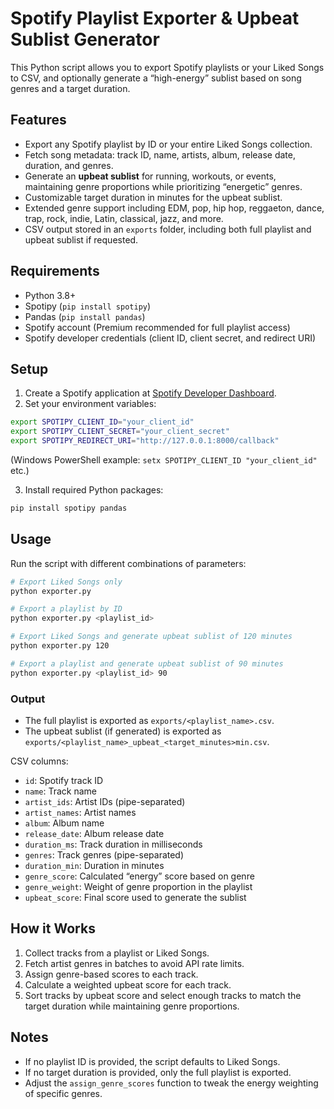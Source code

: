 # Spotify Playlist Exporter & Upbeat Sublist Generator

This Python script allows you to export Spotify playlists or your Liked Songs to CSV, and optionally generate a “high-energy” sublist based on song genres and a target duration.

## Features

- Export any Spotify playlist by ID or your entire Liked Songs collection.
- Fetch song metadata: track ID, name, artists, album, release date, duration, and genres.
- Generate an **upbeat sublist** for running, workouts, or events, maintaining genre proportions while prioritizing “energetic” genres.
- Customizable target duration in minutes for the upbeat sublist.
- Extended genre support including EDM, pop, hip hop, reggaeton, dance, trap, rock, indie, Latin, classical, jazz, and more.
- CSV output stored in an `exports` folder, including both full playlist and upbeat sublist if requested.

## Requirements

- Python 3.8+
- Spotipy (`pip install spotipy`)
- Pandas (`pip install pandas`)
- Spotify account (Premium recommended for full playlist access)
- Spotify developer credentials (client ID, client secret, and redirect URI)

## Setup

1. Create a Spotify application at [Spotify Developer Dashboard](https://developer.spotify.com/dashboard/applications).
2. Set your environment variables:

```bash
export SPOTIPY_CLIENT_ID="your_client_id"
export SPOTIPY_CLIENT_SECRET="your_client_secret"
export SPOTIPY_REDIRECT_URI="http://127.0.0.1:8000/callback"
```

(Windows PowerShell example: `setx SPOTIPY_CLIENT_ID "your_client_id"` etc.)

3. Install required Python packages:

```bash
pip install spotipy pandas
```

## Usage

Run the script with different combinations of parameters:

```bash
# Export Liked Songs only
python exporter.py

# Export a playlist by ID
python exporter.py <playlist_id>

# Export Liked Songs and generate upbeat sublist of 120 minutes
python exporter.py 120

# Export a playlist and generate upbeat sublist of 90 minutes
python exporter.py <playlist_id> 90
```

### Output

- The full playlist is exported as `exports/<playlist_name>.csv`.
- The upbeat sublist (if generated) is exported as `exports/<playlist_name>_upbeat_<target_minutes>min.csv`.

CSV columns:

- `id`: Spotify track ID
- `name`: Track name
- `artist_ids`: Artist IDs (pipe-separated)
- `artist_names`: Artist names
- `album`: Album name
- `release_date`: Album release date
- `duration_ms`: Track duration in milliseconds
- `genres`: Track genres (pipe-separated)
- `duration_min`: Duration in minutes
- `genre_score`: Calculated “energy” score based on genre
- `genre_weight`: Weight of genre proportion in the playlist
- `upbeat_score`: Final score used to generate the sublist

## How it Works

1. Collect tracks from a playlist or Liked Songs.
2. Fetch artist genres in batches to avoid API rate limits.
3. Assign genre-based scores to each track.
4. Calculate a weighted upbeat score for each track.
5. Sort tracks by upbeat score and select enough tracks to match the target duration while maintaining genre proportions.

## Notes

- If no playlist ID is provided, the script defaults to Liked Songs.
- If no target duration is provided, only the full playlist is exported.
- Adjust the `assign_genre_scores` function to tweak the energy weighting of specific genres.

